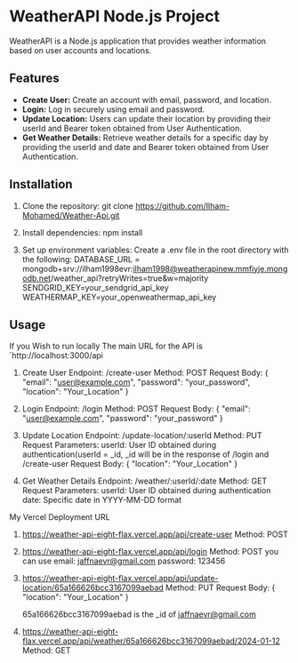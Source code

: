 # WeatherAPI Node.js Project
WeatherAPI is a Node.js application that provides weather information based on user accounts and locations.

## Features
- **Create User:** Create an account with email, password, and location.
- **Login:** Log in securely using email and password.
- **Update Location:** Users can update their location by providing their userId and Bearer token obtained from User Authentication.
- **Get Weather Details:** Retrieve weather details for a specific day by providing the userId and date and Bearer token obtained from User Authentication.

## Installation
1. Clone the repository:
   git clone https://github.com/Ilham-Mohamed/Weather-Api.git

2. Install dependencies:
   npm install

3. Set up environment variables:
   Create a .env file in the root directory with the following:
   DATABASE_URL = mongodb+srv://ilham1998evr:ilham1998@weatherapinew.mmfiyje.mongodb.net/weather_api?retryWrites=true&w=majority
   SENDGRID_KEY=your_sendgrid_api_key
   WEATHERMAP_KEY=your_openweathermap_api_key



## Usage
If you Wish to run locally
   The main URL for the API is `http://localhost:3000/api

1. Create User
      Endpoint: /create-user
      Method: POST
      Request Body:
         {
            "email": "user@example.com",
            "password": "your_password",
            "location": "Your_Location"
         }
   
2. Login
      Endpoint: /login
      Method: POST
      Request Body:
         {
            "email": "user@example.com",
            "password": "your_password"
         }
   
3. Update Location
      Endpoint: /update-location/:userId
      Method: PUT
      Request Parameters:
      userId: User ID obtained during authentication(userId = _id, _id will be in the response of /login and /create-user
      Request Body:
         {
            "location": "Your_Location"
         }

4. Get Weather Details
      Endpoint: /weather/:userId/:date
      Method: GET
      Request Parameters:
      userId: User ID obtained during authentication
      date: Specific date in YYYY-MM-DD format

My Vercel Deployment URL
   1. https://weather-api-eight-flax.vercel.app/api/create-user
         Method: POST
      
   2. https://weather-api-eight-flax.vercel.app/api/login
         Method: POST
         you can use
            email: jaffnaevr@gmail.com
            password: 123456
      
   3. https://weather-api-eight-flax.vercel.app/api/update-location/65a166626bcc3167099aebad
         Method: PUT
         Request Body:
         {
            "location": "Your_Location"
         }

         65a166626bcc3167099aebad is the _id of jaffnaevr@gmail.com

   4. https://weather-api-eight-flax.vercel.app/api/weather/65a166626bcc3167099aebad/2024-01-12
         Method: GET

